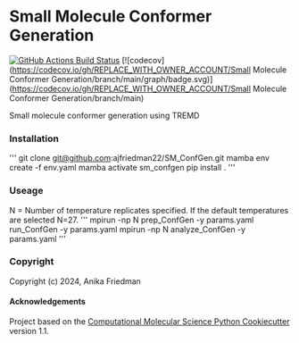 Small Molecule Conformer Generation
==============================
[//]: # (Badges)
[![GitHub Actions Build Status](https://github.com/REPLACE_WITH_OWNER_ACCOUNT/SM_ConfGen/workflows/CI/badge.svg)](https://github.com/REPLACE_WITH_OWNER_ACCOUNT/SM_ConfGen/actions?query=workflow%3ACI)
[![codecov](https://codecov.io/gh/REPLACE_WITH_OWNER_ACCOUNT/Small Molecule Conformer Generation/branch/main/graph/badge.svg)](https://codecov.io/gh/REPLACE_WITH_OWNER_ACCOUNT/Small Molecule Conformer Generation/branch/main)


Small molecule conformer generation using TREMD

### Installation
'''
git clone git@github.com:ajfriedman22/SM_ConfGen.git
mamba env create -f env.yaml
mamba activate sm_confgen
pip install .
'''

### Useage
N = Number of temperature replicates specified. If the default temperatures are selected N=27.
'''
mpirun -np N prep_ConfGen -y params.yaml
run_ConfGen -y params.yaml
mpirun -np N analyze_ConfGen -y params.yaml
'''

### Copyright

Copyright (c) 2024, Anika Friedman


#### Acknowledgements
 
Project based on the 
[Computational Molecular Science Python Cookiecutter](https://github.com/molssi/cookiecutter-cms) version 1.1.
